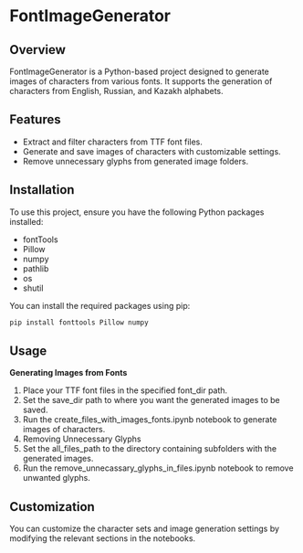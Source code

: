 # FontImageGenerator
## Overview
FontImageGenerator is a Python-based project designed to generate images of characters from various fonts. It supports the generation of characters from English, Russian, and Kazakh alphabets.

## Features
- Extract and filter characters from TTF font files.
- Generate and save images of characters with customizable settings.
- Remove unnecessary glyphs from generated image folders.

## Installation
To use this project, ensure you have the following Python packages installed:
- fontTools
- Pillow
- numpy
- pathlib
- os
- shutil

You can install the required packages using pip:
```bash
pip install fonttools Pillow numpy
```
## Usage
<b> Generating Images from Fonts </b> 
1. Place your TTF font files in the specified font_dir path.
2. Set the save_dir path to where you want the generated images to be saved.
3. Run the create_files_with_images_fonts.ipynb notebook to generate images of characters.
4. Removing Unnecessary Glyphs
5. Set the all_files_path to the directory containing subfolders with the generated images.
6. Run the remove_unnecassary_glyphs_in_files.ipynb notebook to remove unwanted glyphs.

## Customization
You can customize the character sets and image generation settings by modifying the relevant sections in the notebooks.
